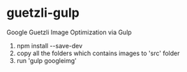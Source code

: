 # guetzli-gulp
Google Guetzli Image Optimization via Gulp


1. npm install --save-dev
2. copy all the folders which contains images to 'src' folder
3. run 'gulp googleimg'


